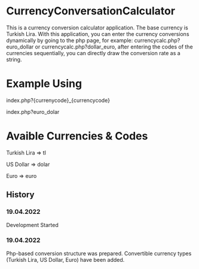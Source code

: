 # CurrencyConversationCalculator
 This is a currency conversion calculator application. The base currency is Turkish Lira. With this application, you can enter the currency conversions dynamically by going to the php page, for example: currencycalc.php?euro_dollar or currencycalc.php?dollar_euro, after entering the codes of the currencies sequentially, you can directly draw the conversion rate as a string.

# Example Using
index.php?{currenycode}_{currencycode}

index.php?euro_dolar


# Avaible Currencies & Codes
Turkish Lira => tl

US Dollar => dolar

Euro => euro

## History
### 19.04.2022
Development Started
### 19.04.2022
Php-based conversion structure was prepared. Convertible currency types (Turkish Lira, US Dollar, Euro) have been added.
